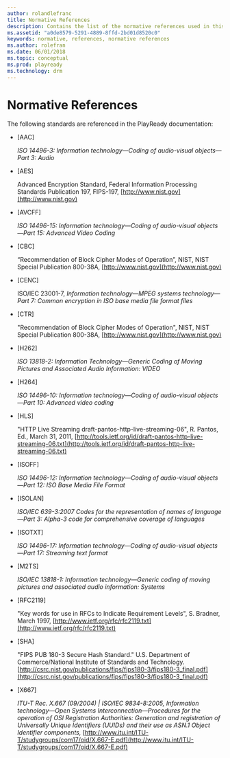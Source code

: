 ```yaml
---
author: rolandlefranc
title: Normative References
description: Contains the list of the normative references used in this documentation, and the documentation for the SDK and PK.
ms.assetid: "a0de8579-5291-4889-8ffd-2bd01d8520c0"
keywords: normative, references, normative references
ms.author: rolefran
ms.date: 06/01/2018
ms.topic: conceptual
ms.prod: playready
ms.technology: drm
---
```



# Normative References

The following standards are referenced in the PlayReady documentation:

   *  [AAC]<br/>

      *ISO 14496-3: Information technology*&mdash;*Coding of audio-visual objects*&mdash;*Part 3: Audio*

   *  [AES]<br/>

      Advanced Encryption Standard, Federal Information Processing Standards Publication 197, FIPS-197, [http://www.nist.gov](http://www.nist.gov)

   *  [AVCFF]<br/>

      *ISO 14496-15: Information technology*&mdash;*Coding of audio-visual objects*&mdash;*Part 15: Advanced Video Coding*

   *  [CBC]<br/>

      “Recommendation of Block Cipher Modes of Operation”, NIST, NIST Special Publication 800-38A, [http://www.nist.gov](http://www.nist.gov)

   *  [CENC]<br/>

      ISO/IEC 23001-7, *Information technology*&mdash;*MPEG systems technology*&mdash;*Part 7: Common encryption in ISO base media file format files*

   *  [CTR]<br/>

      "Recommendation of Block Cipher Modes of Operation", NIST, NIST Special Publication 800-38A, [http://www.nist.gov](http://www.nist.gov)

   *  [H262]<br/>

      *ISO 13818-2: Information Technology*&mdash;*Generic Coding of Moving Pictures and Associated Audio Information: VIDEO*

   *  [H264]<br/>

      *ISO 14496-10: Information technology*&mdash;*Coding of audio-visual objects*&mdash;*Part 10: Advanced video coding*

   *  [HLS]<br/>

      "HTTP Live Streaming draft-pantos-http-live-streaming-06", R. Pantos, Ed., March 31, 2011, [http://tools.ietf.org/id/draft-pantos-http-live-streaming-06.txt](http://tools.ietf.org/id/draft-pantos-http-live-streaming-06.txt)

   *  [ISOFF]<br/>

      *ISO 14496-12: Information technology*&mdash;*Coding of audio-visual objects*&mdash;*Part 12: ISO Base Media File Format*

   *  [ISOLAN]<br/>

      *ISO/IEC 639-3:2007 Codes for the representation of names of language*&mdash;*Part 3: Alpha-3 code for comprehensive coverage of languages*

   *  [ISOTXT]<br/>

      *ISO 14496-17: Information technology*&mdash;*Coding of audio-visual objects*&mdash;*Part 17: Streaming text format*

   *  [M2TS]<br/>

      *ISO/IEC 13818-1: Information technology*&mdash;*Generic coding of moving pictures and associated audio information: Systems*

   *  [RFC2119]<br/>

      "Key words for use in RFCs to Indicate Requirement Levels", S. Bradner, March 1997, [http://www.ietf.org/rfc/rfc2119.txt](http://www.ietf.org/rfc/rfc2119.txt)

   *  [SHA]<br/>

      "FIPS PUB 180-3 Secure Hash Standard." U.S. Department of Commerce/National Institute of Standards and Technology. [http://csrc.nist.gov/publications/fips/fips180-3/fips180-3_final.pdf](http://csrc.nist.gov/publications/fips/fips180-3/fips180-3_final.pdf)

   *  [X667]<br/>

      *ITU-T Rec. X.667 (09/2004) | ISO/IEC 9834-8:2005, Information technology*&mdash;*Open Systems Interconnection*&mdash;*Procedures for the operation of OSI Registration Authorities: Generation and registration of Universally Unique Identifiers (UUIDs) and their use as ASN.1 Object Identifier components,* [http://www.itu.int/ITU-T/studygroups/com17/oid/X.667-E.pdf](http://www.itu.int/ITU-T/studygroups/com17/oid/X.667-E.pdf)
